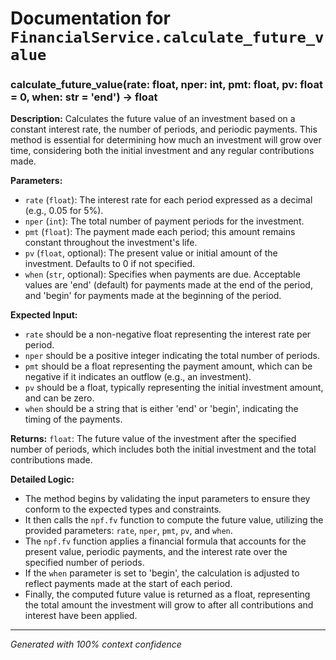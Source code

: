# Documentation for `FinancialService.calculate_future_value`

### calculate_future_value(rate: float, nper: int, pmt: float, pv: float = 0, when: str = 'end') -> float

**Description:**
Calculates the future value of an investment based on a constant interest rate, the number of periods, and periodic payments. This method is essential for determining how much an investment will grow over time, considering both the initial investment and any regular contributions made.

**Parameters:**
- `rate` (`float`): The interest rate for each period expressed as a decimal (e.g., 0.05 for 5%).
- `nper` (`int`): The total number of payment periods for the investment.
- `pmt` (`float`): The payment made each period; this amount remains constant throughout the investment's life.
- `pv` (`float`, optional): The present value or initial amount of the investment. Defaults to 0 if not specified.
- `when` (`str`, optional): Specifies when payments are due. Acceptable values are 'end' (default) for payments made at the end of the period, and 'begin' for payments made at the beginning of the period.

**Expected Input:**
- `rate` should be a non-negative float representing the interest rate per period.
- `nper` should be a positive integer indicating the total number of periods.
- `pmt` should be a float representing the payment amount, which can be negative if it indicates an outflow (e.g., an investment).
- `pv` should be a float, typically representing the initial investment amount, and can be zero.
- `when` should be a string that is either 'end' or 'begin', indicating the timing of the payments.

**Returns:**
`float`: The future value of the investment after the specified number of periods, which includes both the initial investment and the total contributions made.

**Detailed Logic:**
- The method begins by validating the input parameters to ensure they conform to the expected types and constraints.
- It then calls the `npf.fv` function to compute the future value, utilizing the provided parameters: `rate`, `nper`, `pmt`, `pv`, and `when`.
- The `npf.fv` function applies a financial formula that accounts for the present value, periodic payments, and the interest rate over the specified number of periods.
- If the `when` parameter is set to 'begin', the calculation is adjusted to reflect payments made at the start of each period.
- Finally, the computed future value is returned as a float, representing the total amount the investment will grow to after all contributions and interest have been applied.

---
*Generated with 100% context confidence*
